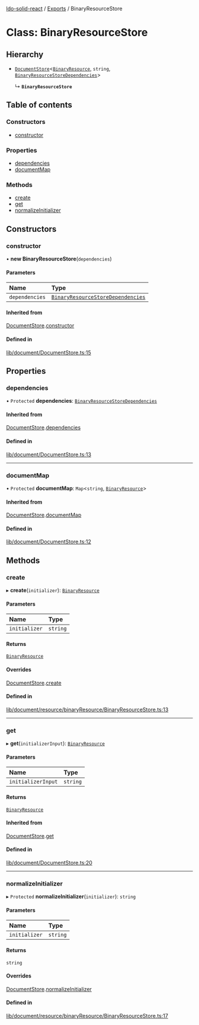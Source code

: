 [ldo-solid-react](../README.md) / [Exports](../modules.md) / BinaryResourceStore

# Class: BinaryResourceStore

## Hierarchy

- [`DocumentStore`](DocumentStore.md)<[`BinaryResource`](BinaryResource.md), `string`, [`BinaryResourceStoreDependencies`](../interfaces/BinaryResourceStoreDependencies.md)\>

  ↳ **`BinaryResourceStore`**

## Table of contents

### Constructors

- [constructor](BinaryResourceStore.md#constructor)

### Properties

- [dependencies](BinaryResourceStore.md#dependencies)
- [documentMap](BinaryResourceStore.md#documentmap)

### Methods

- [create](BinaryResourceStore.md#create)
- [get](BinaryResourceStore.md#get)
- [normalizeInitializer](BinaryResourceStore.md#normalizeinitializer)

## Constructors

### constructor

• **new BinaryResourceStore**(`dependencies`)

#### Parameters

| Name | Type |
| :------ | :------ |
| `dependencies` | [`BinaryResourceStoreDependencies`](../interfaces/BinaryResourceStoreDependencies.md) |

#### Inherited from

[DocumentStore](DocumentStore.md).[constructor](DocumentStore.md#constructor)

#### Defined in

[lib/document/DocumentStore.ts:15](https://github.com/o-development/ldo-solid-react/blob/2b81d9a/lib/document/DocumentStore.ts#L15)

## Properties

### dependencies

• `Protected` **dependencies**: [`BinaryResourceStoreDependencies`](../interfaces/BinaryResourceStoreDependencies.md)

#### Inherited from

[DocumentStore](DocumentStore.md).[dependencies](DocumentStore.md#dependencies)

#### Defined in

[lib/document/DocumentStore.ts:13](https://github.com/o-development/ldo-solid-react/blob/2b81d9a/lib/document/DocumentStore.ts#L13)

___

### documentMap

• `Protected` **documentMap**: `Map`<`string`, [`BinaryResource`](BinaryResource.md)\>

#### Inherited from

[DocumentStore](DocumentStore.md).[documentMap](DocumentStore.md#documentmap)

#### Defined in

[lib/document/DocumentStore.ts:12](https://github.com/o-development/ldo-solid-react/blob/2b81d9a/lib/document/DocumentStore.ts#L12)

## Methods

### create

▸ **create**(`initializer`): [`BinaryResource`](BinaryResource.md)

#### Parameters

| Name | Type |
| :------ | :------ |
| `initializer` | `string` |

#### Returns

[`BinaryResource`](BinaryResource.md)

#### Overrides

[DocumentStore](DocumentStore.md).[create](DocumentStore.md#create)

#### Defined in

[lib/document/resource/binaryResource/BinaryResourceStore.ts:13](https://github.com/o-development/ldo-solid-react/blob/2b81d9a/lib/document/resource/binaryResource/BinaryResourceStore.ts#L13)

___

### get

▸ **get**(`initializerInput`): [`BinaryResource`](BinaryResource.md)

#### Parameters

| Name | Type |
| :------ | :------ |
| `initializerInput` | `string` |

#### Returns

[`BinaryResource`](BinaryResource.md)

#### Inherited from

[DocumentStore](DocumentStore.md).[get](DocumentStore.md#get)

#### Defined in

[lib/document/DocumentStore.ts:20](https://github.com/o-development/ldo-solid-react/blob/2b81d9a/lib/document/DocumentStore.ts#L20)

___

### normalizeInitializer

▸ `Protected` **normalizeInitializer**(`initializer`): `string`

#### Parameters

| Name | Type |
| :------ | :------ |
| `initializer` | `string` |

#### Returns

`string`

#### Overrides

[DocumentStore](DocumentStore.md).[normalizeInitializer](DocumentStore.md#normalizeinitializer)

#### Defined in

[lib/document/resource/binaryResource/BinaryResourceStore.ts:17](https://github.com/o-development/ldo-solid-react/blob/2b81d9a/lib/document/resource/binaryResource/BinaryResourceStore.ts#L17)
